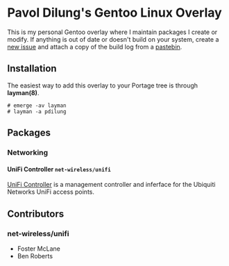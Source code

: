 # Pavol Dilung's Gentoo Linux Overlay
This is my personal Gentoo overlay where I maintain packages I create or
modify. If anything is out of date or doesn't build on your system, create
a [new issue](https://github.com/pdilung/gentoo-overlay/issues/new) and attach
a copy of the build log from a [pastebin](http://pastebin.com/).


## Installation
The easiest way to add this overlay to your Portage tree is through
__layman(8)__.

```
# emerge -av layman
# layman -a pdilung
```

## Packages

### Networking

#### UniFi Controller `net-wireless/unifi`
[UniFi Controller](http://wiki.ubnt.com/UniFi_FAQ) is a management controller
and inferface for the Ubiquiti Networks UniFi access points.

## Contributors

### net-wireless/unifi
* Foster McLane
* Ben Roberts
